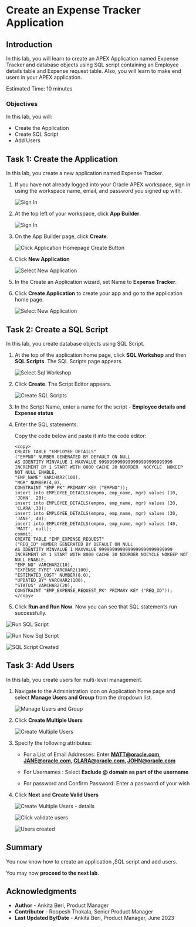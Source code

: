# Create an Expense Tracker Application

## Introduction

In this lab, you will learn to create an APEX Application named Expense Tracker and database objects using SQL script containing an Employee details table and Expense request table. Also, you will learn to make end users in your APEX application.

Estimated Time: 10 minutes

### Objectives

In this lab, you will:
- Create the Application
- Create SQL Script
- Add Users


## Task 1: Create the Application
In this lab, you create a new application named Expense Tracker.

1. If you have not already logged into your Oracle APEX workspace, sign in using the workspace name, email, and password you signed up with.

    ![Sign In](images/signin.png " ")

2. At the top left of your workspace, click **App Builder**.

    ![Sign In](images/appbuilder.png " ")

3. On the App Builder page, click **Create**.

    ![Click Application Homepage Create Button](images/create-new-application.png " ")

4. Click **New Application**

    ![Select New Application ](images/click-new-application.png " ")

5. In the Create an Application wizard, set Name to **Expense Tracker**.

6. Click **Create Application** to create your app and go to the application home page.

    ![Select New Application ](images/create-application-expense-tracker.png " ")

## Task 2: Create a SQL Script
In this lab, you create database objects using SQL Script.

1. At the top of the application home page, click **SQL Workshop** and then **SQL Scripts**. The SQL Scripts page appears.

    ![Select Sql Workshop](./images/sql-workshop.png " ")

2. Click **Create**. The Script Editor appears.

    ![Create SQL Scripts](./images/create-sql-scripts.png " ")

3. In the Script Name, enter a name for the script - **Employee details and Expense status**

4. Enter the SQL statements.

   Copy the code below and paste it into  the code editor:
      ```
      <copy>
      CREATE TABLE "EMPLOYEE_DETAILS"
      ("EMPNO" NUMBER GENERATED BY DEFAULT ON NULL
      AS IDENTITY MINVALUE 1 MAXVALUE 9999999999999999999999999999
      INCREMENT BY 1 START WITH 8000 CACHE 20 NOORDER  NOCYCLE  NOKEEP  NOT NULL ENABLE,
      "EMP_NAME" VARCHAR2(100),
      "MGR" NUMBER(4,0),
      CONSTRAINT "EMP_PK" PRIMARY KEY ("EMPNO"));
      insert into EMPLOYEE_DETAILS(empno, emp_name, mgr) values (10, 'JOHN', 20);
      insert into EMPLOYEE_DETAILS(empno, emp_name, mgr) values (20, 'CLARA',30);
      insert into EMPLOYEE_DETAILS(empno, emp_name, mgr) values (30, 'JANE', 40);
      insert into EMPLOYEE_DETAILS(empno, emp_name, mgr) values (40, 'MATT', null);
     commit;
      CREATE TABLE "EMP_EXPENSE_REQUEST"
      ("REQ_ID" NUMBER GENERATED BY DEFAULT ON NULL
      AS IDENTITY MINVALUE 1 MAXVALUE 9999999999999999999999999999
      INCREMENT BY 1 START WITH 8000 CACHE 20 NOORDER NOCYCLE NOKEEP NOT NULL ENABLE,
      "EMP_NO" VARCHAR2(10),
      "EXPENSE_TYPE" VARCHAR2(100),
      "ESTIMATED_COST" NUMBER(8,0),
      "UPDATED_BY" VARCHAR2(100),
      "STATUS" VARCHAR2(20),
      CONSTRAINT "EMP_EXPENSE_REQUEST_PK" PRIMARY KEY ("REQ_ID"));  
      </copy>
      ```

5. Click **Run and Run Now**. Now you can see that SQL statements run successfully.

  ![Run SQL Script](./images/script.png " ")

  ![Run Now Sql Script](./images/click-run-now.png " ")

  ![SQL Script Created](./images/sql-script-created.png " ")

## Task 3: Add Users
   In this lab, you create users for multi-level management.

1. Navigate to the Administration icon on Application home page and select **Manage Users and Group** from the dropdown list.

     ![Manage Users and Group](./images/manage-users.png " ")

2. Click **Create Multiple Users**

     ![Create Multiple Users](./images/create-users.png " ")

3. Specify the following attributes:

     - For a List of Email Addresses: Enter **MATT@oracle.com, JANE@oracle.com, CLARA@oracle.com, JOHN@oracle.com**

     - For Usernames : Select **Exclude @ domain as part of the username**

     - For password and Confirm Password: Enter a password of your wish

4. Click **Next** and **Create Valid Users**

   ![Create Multiple Users - details](./images/create-multiple-users.png " ")

   ![Click validate users](./images/create-valid-users.png " ")

   ![Users created](./images/users-created.png " ")  


## **Summary**
You now know how to create an application ,SQL script and add users.

You may now **proceed to the next lab**.   

## Acknowledgments
   - **Author** - Ankita Beri, Product Manager
   - **Contributor** - Roopesh Thokala, Senior Product Manager
   - **Last Updated By/Date** - Ankita Beri, Product Manager, June 2023
